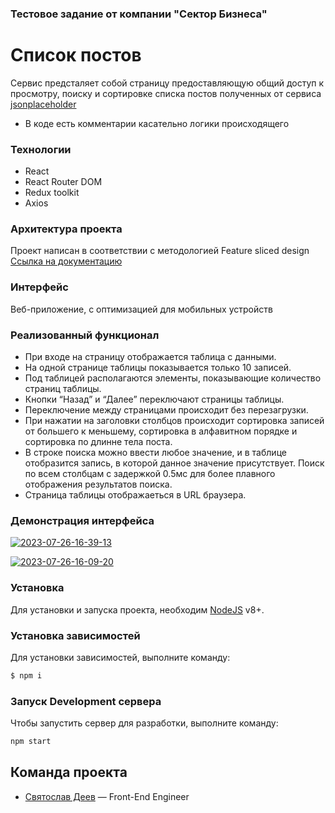 ### Тестовое задание от компании "Сектор Бизнеса"

# Список постов

Сервис предсталяет собой страницу предоставляющую общий доступ к просмотру, поиску и сортировке списка постов полученных от сервиса [jsonplaceholder](https://jsonplaceholder.typicode.com/posts)

-   В коде есть комментарии касательно логики происходящего

### Технологии

-   React
-   React Router DOM
-   Redux toolkit
-   Axios

### Архитектура проекта

Проект написан в соответствии с методологией Feature sliced design </br>
[Ссылка на документацию](https://feature-sliced.design/ru/)

### Интерфейс

Веб-приложение, c оптимизацией для мобильных устройств

### Реализованный функционал

-   При входе на страницу отображается таблица с данными.
-   На одной странице таблицы показывается только 10 записей.
-   Под таблицей располагаются элементы, показывающие количество страниц таблицы.
-   Кнопки “Назад” и “Далее” переключают страницы таблицы.
-   Переключение между страницами происходит без перезагрузки.
-   При нажатии на заголовки столбцов происходит сортировка записей от большего к меньшему, сортировка в алфавитном порядке и сортировка по длинне тела поста. 
-   В строке поиска можно ввести любое значение, и в таблице отобразится запись, в которой данное значение присутствует. Поиск по всем столбцам с задержкой 0.5мс для более плавного отображения результатов поиска.
-   Страница таблицы отображаеться в URL браузера.


### Демонстрация интерфейса

<a href="https://ibb.co/KbDh1qT"><img src="https://i.ibb.co/6r8wdPj/2023-07-26-16-39-13.png" alt="2023-07-26-16-39-13" border="0"></a>

<a href="https://ibb.co/Sf8CPzF"><img src="https://i.ibb.co/rdSrmVD/2023-07-26-16-09-20.png" alt="2023-07-26-16-09-20" border="0"></a>

### Установка

Для установки и запуска проекта, необходим [NodeJS](https://nodejs.org) v8+.

### Установка зависимостей

Для установки зависимостей, выполните команду:

```sh
$ npm i
```

### Запуск Development сервера

Чтобы запустить сервер для разработки, выполните команду:

```sh
npm start
```

## Команда проекта

-   [Святослав Деев](https://github.com/xkochevnikx) — Front-End Engineer
